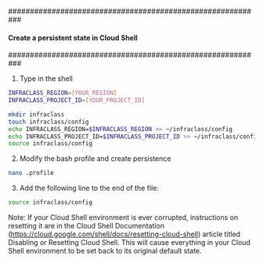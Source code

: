 ###########################################################
####    Create a persistent state in Cloud Shell     ######
###########################################################
1. Type in the shell

```bash
INFRACLASS_REGION=[YOUR_REGION]
INFRACLASS_PROJECT_ID=[YOUR_PROJECT_ID]
```

```bash
mkdir infraclass
touch infraclass/config
echo INFRACLASS_REGION=$INFRACLASS_REGION >> ~/infraclass/config
echo INFRACLASS_PROJECT_ID=$INFRACLASS_PROJECT_ID >> ~/infraclass/config
source infraclass/config
```
2. Modify the bash profile and create persistence
```bash
nano .profile
```


3. Add the following line to the end of the file:
```bash
source infraclass/config
```

Note: If your Cloud Shell environment is ever corrupted, instructions on resetting it are in the Cloud Shell Documentation (https://cloud.google.com/shell/docs/resetting-cloud-shell) article titled Disabling or Resetting Cloud Shell. This will cause everything in your Cloud Shell environment to be set back to its original default state.
